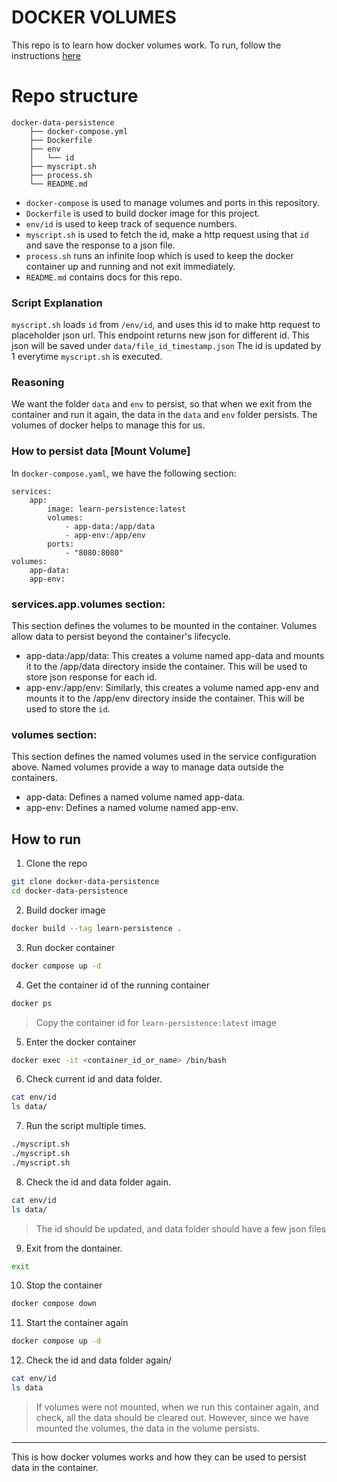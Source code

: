 # DOCKER VOLUMES

This repo is to learn how docker volumes work. To run, follow the instructions [here](#how-to-run)
# Repo structure
```
docker-data-persistence
    ├── docker-compose.yml 
    ├── Dockerfile
    ├── env
    │   └── id
    ├── myscript.sh
    ├── process.sh
    └── README.md
```

- `docker-compose` is used to manage volumes and ports in this repository.
- `Dockerfile` is used to build docker image for this project.
- `env/id` is used to keep track of sequence numbers.
- `myscript.sh` is used to fetch the id, make a http request using that `id` and save the response to a json file.
- `process.sh` runs an infinite loop which is used to keep the docker container up and running and not exit immediately.
- `README.md` contains docs for this repo.

### Script Explanation
`myscript.sh` loads `id` from `/env/id`, and uses this id to make http request to placeholder json url. This endpoint returns new json for different id. This json will be saved under `data/file_id_timestamp.json` The id is updated by 1 everytime `myscript.sh` is executed.

### Reasoning
We want the folder `data` and `env` to persist, so that when we exit from the container and run it again, the data in the `data` and `env` folder persists. The volumes of docker helps to manage this for us.

### How to persist data [Mount Volume]
In `docker-compose.yaml`, we have the following section:
```
services:
    app:
        image: learn-persistence:latest
        volumes:
            - app-data:/app/data
            - app-env:/app/env
        ports:
            - "8080:8080"
volumes:
    app-data:
    app-env:

```

### services.app.volumes section:
This section defines the volumes to be mounted in the container. Volumes allow data to persist beyond the container's lifecycle.

- app-data:/app/data: This creates a volume named app-data and mounts it to the /app/data directory inside the container. This will be used to store json response for each id.
- app-env:/app/env: Similarly, this creates a volume named app-env and mounts it to the /app/env directory inside the container. This will be used to store the `id`.

### volumes section: 
This section defines the named volumes used in the service configuration above. Named volumes provide a way to manage data outside the containers.
- app-data: Defines a named volume named app-data.
- app-env: Defines a named volume named app-env.

## How to run
1. Clone the repo
```sh
git clone docker-data-persistence
cd docker-data-persistence
```

2. Build docker image
```sh
docker build --tag learn-persistence .
```

3. Run docker container
```sh
docker compose up -d
```

4. Get the container id of the running container
```sh
docker ps
```
> Copy the container id for `learn-persistence:latest` image

5. Enter the docker container
```sh
docker exec -it <container_id_or_name> /bin/bash
```

6. Check current id and data folder.
```sh
cat env/id 
ls data/
```

7. Run the script multiple times.
```sh
./myscript.sh
./myscript.sh
./myscript.sh
```

8. Check the id and data folder again.
```sh
cat env/id 
ls data/
```
> The id should be updated, and data folder should have a few json files

9. Exit from the dontainer.
```sh
exit
```

10. Stop the container
```sh
docker compose down
```

11. Start the container again
```sh
docker compose up -d
```

12. Check the id and data folder again/
```sh
cat env/id
ls data
```
> If volumes were not mounted, when we run this container again, and check, all the data should be cleared out. However, since we have mounted the volumes, the data in the volume persists.


---
This is how docker volumes works and how they can be used to persist data in the container.